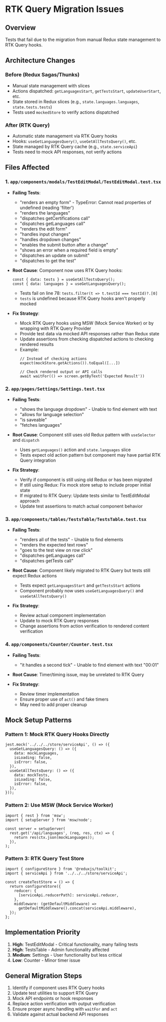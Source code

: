 # RTK Query Migration Issues

## Overview
Tests that fail due to the migration from manual Redux state management to RTK Query hooks.

## Architecture Changes

### Before (Redux Sagas/Thunks)
- Manual state management with slices
- Actions dispatched: `getLanguagesStart`, `getTestsStart`, `updateUserStart`, etc.
- State stored in Redux slices (e.g., `state.languages.languages`, `state.tests.tests`)
- Tests used `mockedStore` to verify actions dispatched

### After (RTK Query)
- Automatic state management via RTK Query hooks
- Hooks: `useGetLanguagesQuery()`, `useGetAllTestsQuery()`, etc.
- State managed by RTK Query cache (e.g., `state.serviceApi`)
- Tests need to mock API responses, not verify actions

## Files Affected

### 1. `app/components/modals/TestEditModal/TestEditModal.test.tsx`
- **Failing Tests**:
  - "renders an empty form" - TypeError: Cannot read properties of undefined (reading 'filter')
  - "renders the languages"
  - "dispatches getCertifications call" 
  - "dispatches getLanguages call"
  - "renders the edit form"
  - "handles input changes"
  - "handles dropdown changes"
  - "enables the submit button after a change"
  - "shows an error when a required field is empty"
  - "dispatches an update on submit"
  - "dispatches to get the test"

- **Root Cause**: Component now uses RTK Query hooks:
  ```tsx
  const { data: tests } = useGetAllTestsQuery();
  const { data: languages } = useGetLanguagesQuery();
  ```
  - Tests fail on line 78: `tests.filter(t => t.testId === testId)?.[0]`
  - `tests` is undefined because RTK Query hooks aren't properly mocked

- **Fix Strategy**:
  - Mock RTK Query hooks using MSW (Mock Service Worker) or by wrapping with RTK Query Provider
  - Provide test data via mocked API responses rather than Redux state
  - Update assertions from checking dispatched actions to checking rendered results
  - Example:
    ```tsx
    // Instead of checking actions
    expect(mockStore.getActions()).toEqual([...])
    
    // Check rendered output or API calls
    await waitFor(() => screen.getByText('Expected Result'))
    ```

### 2. `app/pages/Settings/Settings.test.tsx`
- **Failing Tests**:
  - "shows the language dropdown" - Unable to find element with text
  - "allows for language selection"
  - "is saveable"
  - "fetches languages"

- **Root Cause**: Component still uses old Redux pattern with `useSelector` and `dispatch`
  - Uses `getLanguages()` action and `state.languages` slice
  - Tests expect old action pattern but component may have partial RTK Query integration

- **Fix Strategy**:
  - Verify if component is still using old Redux or has been migrated
  - If still using Redux: Fix mock store setup to include proper initial state
  - If migrated to RTK Query: Update tests similar to TestEditModal approach
  - Update test assertions to match actual component behavior

### 3. `app/components/tables/TestsTable/TestsTable.test.tsx`
- **Failing Tests**:
  - "renders all of the tests" - Unable to find elements
  - "renders the expected text rows"
  - "goes to the test view on row click"
  - "dispatches getLanguages call"
  - "dispatches getTests call"

- **Root Cause**: Component likely migrated to RTK Query but tests still expect Redux actions
  - Tests expect `getLanguagesStart` and `getTestsStart` actions
  - Component probably now uses `useGetLanguagesQuery()` and `useGetAllTestsQuery()`

- **Fix Strategy**:
  - Review actual component implementation
  - Update to mock RTK Query responses
  - Change assertions from action verification to rendered content verification

### 4. `app/components/Counter/Counter.test.tsx`
- **Failing Tests**:
  - "it handles a second tick" - Unable to find element with text "00:01"

- **Root Cause**: Timer/timing issue, may be unrelated to RTK Query
  
- **Fix Strategy**:
  - Review timer implementation
  - Ensure proper use of `act()` and fake timers
  - May need to add proper cleanup

## Mock Setup Patterns

### Pattern 1: Mock RTK Query Hooks Directly
```tsx
jest.mock('../../../store/serviceApi', () => ({
  useGetLanguagesQuery: () => ({
    data: mockLanguages,
    isLoading: false,
    isError: false,
  }),
  useGetAllTestsQuery: () => ({
    data: mockTests,
    isLoading: false,
    isError: false,
  }),
}));
```

### Pattern 2: Use MSW (Mock Service Worker)
```tsx
import { rest } from 'msw';
import { setupServer } from 'msw/node';

const server = setupServer(
  rest.get('/api/languages', (req, res, ctx) => {
    return res(ctx.json(mockLanguages));
  }),
);
```

### Pattern 3: RTK Query Test Store
```tsx
import { configureStore } from '@reduxjs/toolkit';
import { serviceApi } from '../../../store/serviceApi';

const createTestStore = () => {
  return configureStore({
    reducer: {
      [serviceApi.reducerPath]: serviceApi.reducer,
    },
    middleware: (getDefaultMiddleware) =>
      getDefaultMiddleware().concat(serviceApi.middleware),
  });
};
```

## Implementation Priority

1. **High**: TestEditModal - Critical functionality, many failing tests
2. **High**: TestsTable - Admin functionality affected
3. **Medium**: Settings - User functionality but less critical
4. **Low**: Counter - Minor timer issue

## General Migration Steps

1. Identify if component uses RTK Query hooks
2. Update test utilities to support RTK Query
3. Mock API endpoints or hook responses
4. Replace action verification with output verification
5. Ensure proper async handling with `waitFor` and `act`
6. Validate against actual backend API responses

